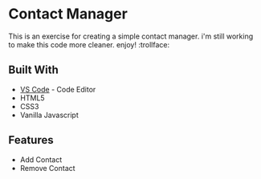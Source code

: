 # Contact Manager

This is an exercise for creating a simple contact manager. i'm still working to make this code more cleaner. enjoy!  :trollface:

## Built With

* [VS Code](https://code.visualstudio.com/) - Code Editor
* HTML5
* CSS3
* Vanilla Javascript

## Features

* Add Contact
* Remove Contact

